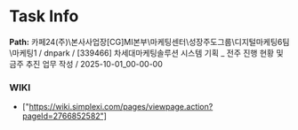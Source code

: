 # Task Info

**Path:** 카페24(주)\본사사업장\[CG]MI본부\마케팅센터\성장주도그룹\디지털마케팅6팀\마케팅1 / dnpark / [339466] 차세대마케팅솔루션 시스템 기획 _ 전주 진행 현황 및 금주 추진 업무 작성 / 2025-10-01_00-00-00

### WIKI
- ["https://wiki.simplexi.com/pages/viewpage.action?pageId=2766852582"]

